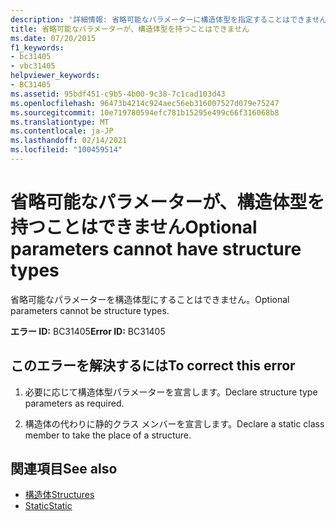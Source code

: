 ```yaml
---
description: '詳細情報: 省略可能なパラメーターに構造体型を指定することはできません'
title: 省略可能なパラメーターが、構造体型を持つことはできません
ms.date: 07/20/2015
f1_keywords:
- bc31405
- vbc31405
helpviewer_keywords:
- BC31405
ms.assetid: 95bdf451-c9b5-4b00-9c38-7c1cad103d43
ms.openlocfilehash: 96473b4214c924aec56eb316007527d079e75247
ms.sourcegitcommit: 10e719780594efc781b15295e499c66f316068b8
ms.translationtype: MT
ms.contentlocale: ja-JP
ms.lasthandoff: 02/14/2021
ms.locfileid: "100459514"
---
```

# <a name="optional-parameters-cannot-have-structure-types"></a><span data-ttu-id="cf2ee-103">省略可能なパラメーターが、構造体型を持つことはできません</span><span class="sxs-lookup"><span data-stu-id="cf2ee-103">Optional parameters cannot have structure types</span></span>

<span data-ttu-id="cf2ee-104">省略可能なパラメーターを構造体型にすることはできません。</span><span class="sxs-lookup"><span data-stu-id="cf2ee-104">Optional parameters cannot be structure types.</span></span>  
  
 <span data-ttu-id="cf2ee-105">**エラー ID:** BC31405</span><span class="sxs-lookup"><span data-stu-id="cf2ee-105">**Error ID:** BC31405</span></span>  
  
## <a name="to-correct-this-error"></a><span data-ttu-id="cf2ee-106">このエラーを解決するには</span><span class="sxs-lookup"><span data-stu-id="cf2ee-106">To correct this error</span></span>  
  
1. <span data-ttu-id="cf2ee-107">必要に応じて構造体型パラメーターを宣言します。</span><span class="sxs-lookup"><span data-stu-id="cf2ee-107">Declare structure type parameters as required.</span></span>  
  
2. <span data-ttu-id="cf2ee-108">構造体の代わりに静的クラス メンバーを宣言します。</span><span class="sxs-lookup"><span data-stu-id="cf2ee-108">Declare a static class member to take the place of a structure.</span></span>  
  
## <a name="see-also"></a><span data-ttu-id="cf2ee-109">関連項目</span><span class="sxs-lookup"><span data-stu-id="cf2ee-109">See also</span></span>

- [<span data-ttu-id="cf2ee-110">構造体</span><span class="sxs-lookup"><span data-stu-id="cf2ee-110">Structures</span></span>](../programming-guide/language-features/data-types/structures.md)
- [<span data-ttu-id="cf2ee-111">Static</span><span class="sxs-lookup"><span data-stu-id="cf2ee-111">Static</span></span>](../language-reference/modifiers/static.md)
